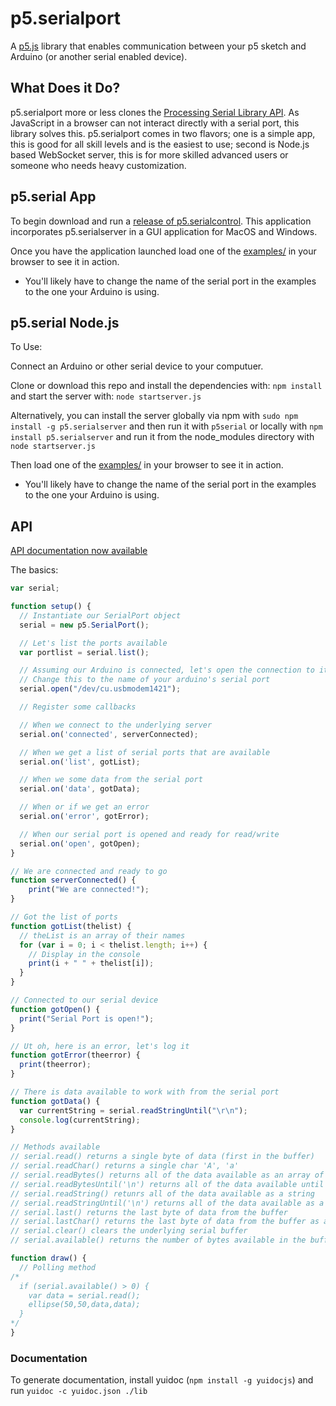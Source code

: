 p5.serialport 
=============

A [p5.js](http://p5js.org/) library that enables communication between your p5 sketch and Arduino (or another serial enabled device). 

What Does it Do?
----------------

p5.serialport more or less clones the [Processing Serial Library API](https://processing.org/reference/libraries/serial/index.html). As JavaScript in a browser can not interact directly with a serial port, this library solves this. p5.serialport comes in two flavors; one is a simple app, this is good for all skill levels and is the easiest to use; second is Node.js based WebSocket server, this is for more skilled advanced users or someone who needs heavy customization.

p5.serial App
-------------

To begin download and run a [release of p5.serialcontrol](https://github.com/vanevery/p5.serialcontrol/releases). This application incorporates p5.serialserver in a GUI application for MacOS and Windows.

Once you have the application launched load one of the [examples/](https://github.com/vanevery/p5.serialport/tree/master/examples) in your browser to see it in action.  

* You'll likely have to change the name of the serial port in the examples to the one your Arduino is using.

p5.serial Node.js
-----------------

To Use:

Connect an Arduino or other serial device to your computuer.

Clone or download this repo and install the dependencies with: ```npm install``` and start the server with: ```node startserver.js```

Alternatively, you can install the server globally via npm with ```sudo npm install -g p5.serialserver```  and then run it with ```p5serial``` or locally with ```npm install p5.serialserver``` and run it from the node_modules directory with ```node startserver.js```

Then load one of the [examples/](https://github.com/vanevery/p5.serialport/tree/master/examples) in your browser to see it in action.  

* You'll likely have to change the name of the serial port in the examples to the one your Arduino is using.

API
---

[API documentation now available](http://vanevery.github.io/p5.serialport/docs/classes/p5.serialport.html)

The basics:
```javascript
var serial;

function setup() {
  // Instantiate our SerialPort object
  serial = new p5.SerialPort();

  // Let's list the ports available
  var portlist = serial.list();

  // Assuming our Arduino is connected, let's open the connection to it
  // Change this to the name of your arduino's serial port
  serial.open("/dev/cu.usbmodem1421");

  // Register some callbacks

  // When we connect to the underlying server
  serial.on('connected', serverConnected);

  // When we get a list of serial ports that are available
  serial.on('list', gotList);

  // When we some data from the serial port
  serial.on('data', gotData);

  // When or if we get an error
  serial.on('error', gotError);

  // When our serial port is opened and ready for read/write
  serial.on('open', gotOpen);
}

// We are connected and ready to go
function serverConnected() {
    print("We are connected!");
}

// Got the list of ports
function gotList(thelist) {
  // theList is an array of their names
  for (var i = 0; i < thelist.length; i++) {
    // Display in the console
    print(i + " " + thelist[i]);
  }
}

// Connected to our serial device
function gotOpen() {
  print("Serial Port is open!");
}

// Ut oh, here is an error, let's log it
function gotError(theerror) {
  print(theerror);
}

// There is data available to work with from the serial port
function gotData() {
  var currentString = serial.readStringUntil("\r\n");
  console.log(currentString);
}

// Methods available
// serial.read() returns a single byte of data (first in the buffer)
// serial.readChar() returns a single char 'A', 'a'
// serial.readBytes() returns all of the data available as an array of bytes
// serial.readBytesUntil('\n') returns all of the data available until a '\n' (line break) is encountered
// serial.readString() retunrs all of the data available as a string
// serial.readStringUntil('\n') returns all of the data available as a tring until a (line break) is encountered
// serial.last() returns the last byte of data from the buffer
// serial.lastChar() returns the last byte of data from the buffer as a char
// serial.clear() clears the underlying serial buffer
// serial.available() returns the number of bytes available in the buffer

function draw() {
  // Polling method
/*
  if (serial.available() > 0) {
    var data = serial.read();
    ellipse(50,50,data,data);
  }
*/
}
```

### Documentation
To generate documentation, install yuidoc (``npm install -g yuidocjs``) and run
```yuidoc -c yuidoc.json ./lib```
